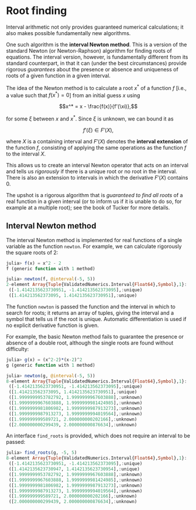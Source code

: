 <script type="text/x-mathjax-config">
  MathJax.Hub.Config({
    TeX: { equationNumbers: { autoNumber: "AMS" } }
  });
  MathJax.Hub.Config({
    TeX: { extensions: ["AMSmath.js", "AMSsymbols.js", "autobold.js", "autoload-all.js"] }
  });
  MathJax.Hub.Config({
    tex2jax: {
      inlineMath: [['$','$'], ['\\(','\\)']],
      processEscapes: true
    }
  });
</script>
<script type="text/javascript" src="http://cdn.mathjax.org/mathjax/latest/MathJax.js?config=TeX-AMS_HTML">
</script>

# Root finding

Interval arithmetic not only provides guaranteed numerical calculations; it also
makes possible fundamentally new algorithms.

One such algorithm is the **interval Newton method**. This is a version of the
standard Newton (or Newton-Raphson) algorithm for finding roots of equations.
The interval version, however, is fundamentally different from its standard
counterpart, in that it can (under the best circumstances) provide rigorous
*guarantees* about the presence or absence and uniqueness of roots of a given
function in a given interval.

The idea of the Newton method is to calculate a root $x^\ast$ of a function $f$ [i.e., a value such that $f(x^*) = 0$] from an initial guess $x$ using

$$x^* = x - \frac{f(x)}{f'(\xi)},$$

for some $\xi$ between $x$ and $x^*$. Since $\xi$ is unknown, we can bound it as

$$f'(\xi) \in F'(X),$$

where $X$ is a containing interval and $F'(X)$ denotes the **interval extension** of the function $f$, consisting of applying the same operations as the function $f$ to the interval $X$.

This allows us to create an interval Newton operator that acts on an interval and tells us *rigorously*  if there is a unique root or no root in the interval. There is also an extension to intervals in which the derivative $F'(X)$ contains $0$.

The upshot is a rigorous algorithm that is *guaranteed to find all roots* of a real function in a given interval (or to inform us if it is unable to do so, for example at a multiple root); see the book of Tucker for more details.

## Interval Newton method

The interval Newton method is implemented for real functions of a single variable as the function `newton`. For example, we can calculate rigorously the square roots of 2:

```julia
julia> f(x) = x^2 - 2
f (generic function with 1 method)

julia> newton(f, @interval(-5, 5))
2-element Array{Tuple{ValidatedNumerics.Interval{Float64},Symbol},1}:
 ([-1.4142135623730951, -1.414213562373095],:unique)
 ([1.414213562373095, 1.4142135623730951],:unique)  
```
The function `newton`  is passed the function and the interval in which to search for roots; it returns an array of tuples, giving the interval and a symbol that tells us if the root is unique.  Automatic differentiation is used if no explicit derivative function is given.

For example, the basic Newton method fails to guarantee the presence or absence of a double root, although the single roots are found without difficulty:
```julia
julia> g(x) = (x^2-2)*(x-2)^2
g (generic function with 1 method)

julia> newton(g, @interval(-5, 5))
8-element Array{Tuple{ValidatedNumerics.Interval{Float64},Symbol},1}:
 ([-1.4142135623730951, -1.414213562373095],:unique)
 ([1.414213562373095, 1.4142135623730951],:unique)  
 ([1.9999999953782792, 1.9999999967603888],:unknown)
 ([1.9999999967603888, 1.9999999981424985],:unknown)
 ([1.9999999981806982, 1.9999999987913273],:unknown)
 ([1.9999999987913273, 1.9999999994019564],:unknown)
 ([1.999999999589721, 2.000000000202166],:unknown)  
 ([2.000000000299439, 2.000000000876634],:unknown)  
```

An interface `find_roots` is provided, which does not require an interval to be passed:

```julia
julia> find_roots(g, -5, 5)
8-element Array{Tuple{ValidatedNumerics.Interval{Float64},Symbol},1}:
 ([-1.4142135623730951, -1.414213562373095],:unique)
 ([1.4142135623730947, 1.4142135623730954],:unique)
 ([1.9999999953782792, 1.9999999967603888],:unknown)
 ([1.9999999967603888, 1.9999999981424985],:unknown)
 ([1.9999999981806982, 1.9999999987913273],:unknown)
 ([1.9999999987913273, 1.9999999994019564],:unknown)
 ([1.999999999589721, 2.000000000202166],:unknown)  
 ([2.000000000299439, 2.000000000876634],:unknown)  
```

